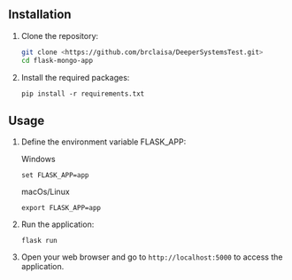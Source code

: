 ## Installation

1. Clone the repository:

   ```bash
   git clone <https://github.com/brclaisa/DeeperSystemsTest.git>
   cd flask-mongo-app
   ```

2. Install the required packages:

   ```
   pip install -r requirements.txt
   ```

## Usage

1. Define the environment variable FLASK_APP:
   
   Windows
   ```
   set FLASK_APP=app
   ```

   macOs/Linux
   ```
   export FLASK_APP=app
   ```

2. Run the application:

   ```
   flask run
   ```

2. Open your web browser and go to `http://localhost:5000` to access the application.